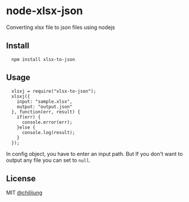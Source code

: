 # node-xlsx-json

Converting xlsx file to json files using nodejs

## Install

```
  npm install xlsx-to-json
```

## Usage

```
  xlsxj = require("xlsx-to-json");
  xlsxj({
    input: "sample.xlsx", 
    output: "output.json"
  }, function(err, result) {
    if(err) {
      console.error(err);
    }else {
      console.log(result);
    }
  });
```

In config object, you have to enter an input path. But If you don't want to output any file you can set to `null`.

## License

MIT [@chilijung](http://github.com/chilijung)


